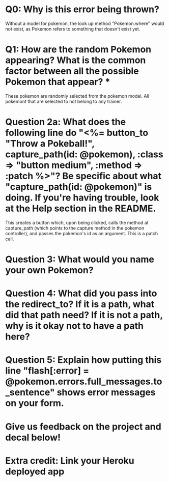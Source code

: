 # Q0: Why is this error being thrown?

Without a model for pokemon, the look up method "Pokemon.where" would not exist, as Pokemon 
refers to something that doesn't exist yet.

# Q1: How are the random Pokemon appearing? What is the common factor between all the possible Pokemon that appear? *

These pokemon are randomly selected from the pokemon model. All pokemont that are selected to not 
belong to any trainer.

# Question 2a: What does the following line do "<%= button_to "Throw a Pokeball!", capture_path(id: @pokemon), :class => "button medium", :method => :patch %>"? Be specific about what "capture_path(id: @pokemon)" is doing. If you're having trouble, look at the Help section in the README.

This creates a button which, upon being clicked, calls the method at capture_path (which points to the capture method in the pokemon controller), and passes the pokemon's id as an argument. This is a patch call.

# Question 3: What would you name your own Pokemon?

# Question 4: What did you pass into the redirect_to? If it is a path, what did that path need? If it is not a path, why is it okay not to have a path here?

# Question 5: Explain how putting this line "flash[:error] = @pokemon.errors.full_messages.to_sentence" shows error messages on your form.

# Give us feedback on the project and decal below!

# Extra credit: Link your Heroku deployed app
